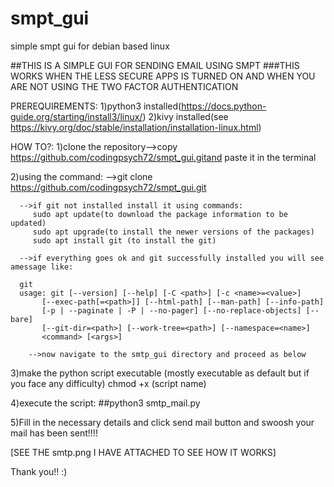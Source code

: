 # smpt_gui
simple smpt gui for debian based linux

##THIS IS A SIMPLE GUI FOR SENDING EMAIL USING SMPT 
###THIS WORKS WHEN THE LESS SECURE APPS IS TURNED ON AND WHEN YOU ARE NOT USING THE TWO FACTOR AUTHENTICATION 

PREREQUIREMENTS:
   1)python3 installed(https://docs.python-guide.org/starting/install3/linux/)
   2)kivy installed(see https://kivy.org/doc/stable/installation/installation-linux.html)

HOW TO?:
   1)clone the repository-->copy https://github.com/codingpsych72/smpt_gui.gitand paste it in the terminal
   
   2)using the command:
      -->git clone https://github.com/codingpsych72/smpt_gui.git
      
      -->if git not installed install it using commands:
         sudo apt update(to download the package information to be updated)
         sudo apt upgrade(to install the newer versions of the packages)
         sudo apt install git (to install the git)
         
      -->if everything goes ok and git successfully installed you will see amessage like:
      
      git
      usage: git [--version] [--help] [-C <path>] [-c <name>=<value>]
           [--exec-path[=<path>]] [--html-path] [--man-path] [--info-path]
           [-p | --paginate | -P | --no-pager] [--no-replace-objects] [--bare]
           [--git-dir=<path>] [--work-tree=<path>] [--namespace=<name>]
           <command> [<args>]
           
        -->now navigate to the smtp_gui directory and proceed as below

   
   3)make the python script executable (mostly executable as default but if you face any difficulty) chmod +x (script name)
   
   4)execute the script:
     ##python3 smtp_mail.py
     
   5)Fill in the necessary details and click send mail button and swoosh your mail has been sent!!!!
   
   [SEE THE smtp.png I HAVE ATTACHED TO SEE HOW IT WORKS]
   
   Thank you!! :)
   
   
   
